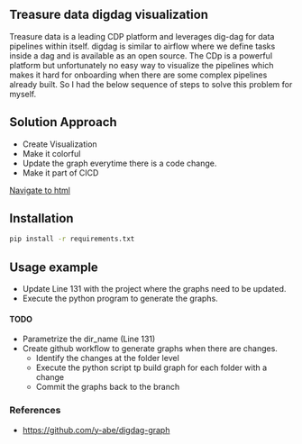 ## Treasure data digdag visualization

Treasure data is a leading CDP platform and leverages dig-dag for data pipelines within itself. digdag is similar to airflow where we define tasks inside a dag 
and is available as an open source. The CDp is a powerful platform but unfortunately no easy way to visualize the pipelines which makes it hard for onboarding 
when there are some complex pipelines already built. So I had the below sequence of steps to solve this problem for myself.

## Solution Approach
- Create Visualization
- Make it colorful
- Update the graph everytime there is a code change.
- Make it part of CICD

[Navigate to html](https://anilkulkarni87.github.io/treasure-data-digdag-graph/)

## Installation

```sh
pip install -r requirements.txt
```

## Usage example
- Update Line 131 with the project where the graphs need to be updated.
- Execute the python program to generate the graphs.


#### TODO
- Parametrize the dir_name (Line 131) 
- Create github workflow to generate graphs when there are changes.
    - Identify the changes at the folder level 
    - Execute the python script tp build graph for each folder with a change
    - Commit the graphs back to the branch
    

### References
- https://github.com/y-abe/digdag-graph

